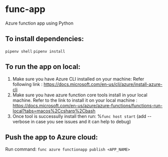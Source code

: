 # func-app
Azure function app using Python

## To install dependencies:
`pipenv shell`
`pipenv install`

## To run the app on local:
1. Make sure you have Azure CLI installed on your machine: Refer following link : https://docs.microsoft.com/en-us/cli/azure/install-azure-cli
1. Make sure you have azure function core tools install in your local machine. Refer to the link to install it on your local machine : https://docs.microsoft.com/en-us/azure/azure-functions/functions-run-local?tabs=macos%2Ccsharp%2Cbash
2. Once tool is successully install then run:
  %`func host start` (add --verbose in case you see issues and it can help to debug)

## Push the app to Azure cloud:
Run command: `func azure functionapp publish <APP_NAME>`

